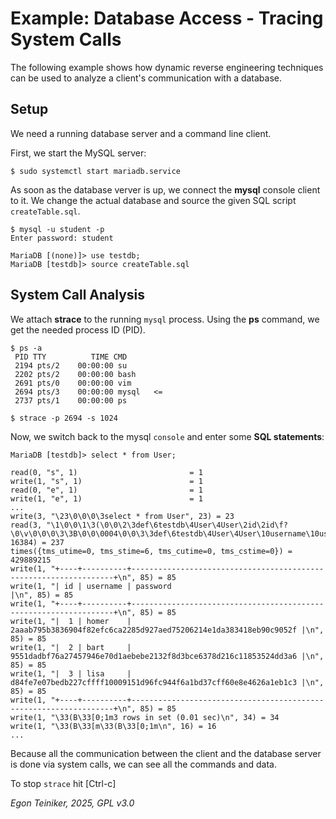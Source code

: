 # Example: Database Access - Tracing System Calls

The following example shows how dynamic reverse engineering techniques can be 
used to analyze a client's communication with a database.

## Setup

We need a running database server and a command line client.

First, we start the MySQL server:
```
$ sudo systemctl start mariadb.service
```

As soon as the database verver is up, we connect the **mysql** console client to it.
We change the actual database and source the given SQL script `createTable.sql`.
```
$ mysql -u student -p
Enter password: student

MariaDB [(none)]> use testdb;
MariaDB [testdb]> source createTable.sql
```

## System Call Analysis

We attach **strace** to the running `mysql` process.
Using the **ps** command, we get the needed process ID (PID).
```
$ ps -a
 PID TTY          TIME CMD
 2194 pts/2    00:00:00 su
 2202 pts/2    00:00:00 bash
 2691 pts/0    00:00:00 vim
 2694 pts/3    00:00:00 mysql   <=
 2737 pts/1    00:00:00 ps

$ strace -p 2694 -s 1024
```

Now, we switch back to the mysql `console` and enter some **SQL statements**:
```
MariaDB [testdb]> select * from User;

read(0, "s", 1)                         = 1
write(1, "s", 1)                        = 1
read(0, "e", 1)                         = 1
write(1, "e", 1)                        = 1
...
write(3, "\23\0\0\0\3select * from User", 23) = 23
read(3, "\1\0\0\1\3(\0\0\2\3def\6testdb\4User\4User\2id\2id\f?\0\v\0\0\0\3\3B\0\0\0004\0\0\3\3def\6testdb\4User\4User\10username\10username\f!\0\300\0\0\0\375\1\20\0\0\0004\0\0\4\3def\6testdb\4User\4User\10password\10password\f!\0\0\3\0\0\375\1\20\0\0\0\5\0\0\5\376\0\0\"\0\20\0\0\6\0011\5homer\7*******\17\0\0\7\0012\4bart\7*******\17\0\0\10\0013\4lisa\7*******\5\0\0\t\376\0\0\"\0", 16384) = 237
times({tms_utime=0, tms_stime=6, tms_cutime=0, tms_cstime=0}) = 429889215
write(1, "+----+----------+------------------------------------------------------------------+\n", 85) = 85
write(1, "| id | username | password                                                         |\n", 85) = 85
write(1, "+----+----------+------------------------------------------------------------------+\n", 85) = 85
write(1, "|  1 | homer    | 2aaab795b3836904f82efc6ca2285d927aed75206214e1da383418eb90c9052f |\n", 85) = 85
write(1, "|  2 | bart     | 9551dadbf76a27457946e70d1aebebe2132f8d3bce6378d216c11853524dd3a6 |\n", 85) = 85
write(1, "|  3 | lisa     | d84fe7e07bedb227cffff10009151d96fc944f6a1bd37cff60e8e4626a1eb1c3 |\n", 85) = 85
write(1, "+----+----------+------------------------------------------------------------------+\n", 85) = 85
write(1, "\33(B\33[0;1m3 rows in set (0.01 sec)\n", 34) = 34
write(1, "\33(B\33[m\33(B\33[0;1m\n", 16) = 16
...
```

Because all the communication between the client and the database server is done via system calls,
we can see all the commands and data.

To stop `strace` hit [Ctrl-c]


*Egon Teiniker, 2025, GPL v3.0*
